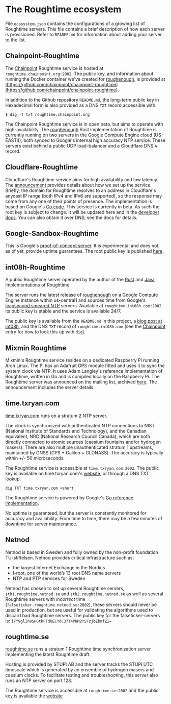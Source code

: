 # The Roughtime ecosystem

File `ecosystem.json` contains the configurations of a growing list of Roughtime
servers. This file contains a brief description of how each server is
provisioned. Refer to `README.md` for information about adding your server to
the list.


## Chainpoint-Roughtime

The [Chainpoint](https://chainpoint.org) Roughtime service is hosted
at `roughtime.chainpoint.org:2002`. The public key, and information about
running the Docker container we've created for [roughenough](https://github.com/int08h/roughenough),
is provided at [https://github.com/chainpoint/chainpoint-roughtime](https://github.com/chainpoint/chainpoint-roughtime).

In addition to the Github repository `README.md`, the long-term public key in
Hexadecimal form is also provided as a DNS `TXT` record accessible with:

```
$ dig -t txt roughtime.chainpoint.org
```

The Chainpoint Roughtime service is in open beta, but aims to operate with
high-availability. The [roughenough](https://github.com/int08h/roughenough)
Rust implementation of Roughtime is currently running on two servers in the
Google Compute Engine cloud (US-EAST4), both synced to Google's internal
high accuracy NTP service. These servers exist behind a public UDP
load-balancer and a Cloudflare DNS `A` record.


## Cloudflare-Roughtime

Cloudflare's Roughtime service aims for high availability and low latency. The
[announcement](https://blog.cloudflare.com/roughtime/) provides details about
how we set up the service. Briefly, the domain for Roughtime resolves to an
address in Cloudflare's anycast IP range (both IPv4 and IPv6 are supported), so
the response may come from any one of their points of presence. The
implementation is based on Google's [Go
code](https://roughtime.googlesource.com/roughtime). This service is currently in beta. As
such the root key is subject to change. It will be updated here and in the
[developer docs](https://developers.cloudflare.com/time-services/roughtime/recipes/). You
can also obtain it over DNS; see the docs for details.


## Google-Sandbox-Roughtime

This is Google's [proof-of-concept
server](https://roughtime.googlesource.com/roughtime/#current-state-of-the-project).
It is experimental and does not, as of yet, provide uptime guarantees. The root
public key is published
[here](https://roughtime.googlesource.com/roughtime/+/master/roughtime-servers.json).


## int08h-Roughtime

A public Roughtime server operated by the author of the [Rust](https://github.com/int08h/roughenough) 
and [Java](https://github.com/int08h/nearenough) implementations of Roughtime.

The server runs the latest release of [roughenough](https://github.com/int08h/roughenough) 
on a Google Compute Engine instance within us-central1 and sources time from Google's 
[leapsecond smeared NTP](https://developers.google.com/time/smear) servers. 
Available at `roughtime.int08h.com:2002` its public key is stable and the service 
is available 24/7. 

The public key is available from the `README.md` in this project, 
a [blog post at int08h](https://int08h.com/post/public-roughtime-server/), 
and the DNS `TXT` record of `roughtime.int08h.com` (see the 
[Chainpoint](#chainpoint-roughtime) entry for how to look this up with `dig`).


## Mixmin Roughtime

Mixmin's Roughtime service resides on a dedicated Raspberry Pi running Arch
Linux.  The Pi has an Adafruit GPS module fitted and uses it to sync the system
clock via NTP.  It uses Adam Langley's reference implementation of Roughtime,
written in Go and is compiled locally on the Raspberry Pi.  The Roughtime
server was announced on the mailing list, archived
[here](https://groups.google.com/a/chromium.org/forum/#!topic/proto-roughtime/7PApRXJ-x0Y).
The announcement includes the server details.


## time.txryan.com

[time.txryan.com](https://time.txryan.com) runs on a stratum 2 NTP server.

The clock is synchronized with authenticated NTP connections to NIST (National
Institute of Standards and Technology), and the Canadian equivalent, NRC
(National Research Council Canada), which are both directly connected to atomic
sources (caesium fountains and/or hydrogen masers). There are also multiple
unauthenticated stratum 1 upstreams, maintained by GNSS (GPS + Galileo +
GLONASS). The accuracy is typically within +/- 50 microseconds.

The Roughtime service is accessible at `time.txryan.com:2002`. The public key is
available on time.txryan.com's [website](https://time.txryan.com), or through a
DNS TXT lookup.

```
dig TXT time.txryan.com +short
```

The Roughtime service is powered by Google's [Go reference
implementation](https://roughtime.googlesource.com/roughtime/).

No uptime is guaranteed, but the server is constantly monitored for accuracy and
availability. From time to time, there may be a few minutes of downtime for
server maintenance.

## Netnod
Netnod is based in Sweden and fully owned by the non-profit foundation TU-stiftelsen.
Netnod provides critical infrastructure such as:
* the largest Internet Exchange in the Nordics
* I-root, one of the world’s 13 root DNS name servers
* NTP and PTP services for Sweden

Netnod has chosen to set up several Roughtime servers, `sth1.roughtime.netnod.se` and
`sth2.roughtime.netnod.se` as well as several Roughtime servers with *incorrect*
time (`falseticker.roughtime.netnod.se:2002`), these servers should never be used in
production, but are useful for validating the algorithms used to discard bad Roughtime servers.
The public key for the falseticker-servers is: `iFY9glIn8SHGtkFTdUECYdC37T4PNM2YSFzjbEbmfZI=`

## roughtime.se
[roughtime.se](https://roughtime.se/) runs a stratum 1 Roughtime time synchronization
server implementing the latest Roughtime draft.

Hosting is provided by STUPI AB and the server tracks the STUPI UTC timescale which is
generated by an ensemble of hydrogen masers and caesium clocks.
To facilitate testing and troubleshooting, this server also runs an NTP server on port 123.

The Roughtime service is accessible at `roughtime.se:2002` and the public key is available
the [website](https://roughtime.se/)
